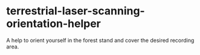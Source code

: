 # terrestrial-laser-scanning-orientation-helper
A help to orient yourself in the forest stand and cover the desired recording area.
